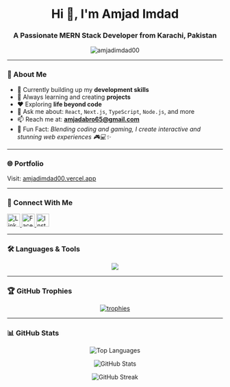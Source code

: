 <h1 align="center">Hi 👋, I'm Amjad Imdad</h1>
<h3 align="center">A Passionate MERN Stack Developer from Karachi, Pakistan</h3>

<p align="center">
  <img src="https://komarev.com/ghpvc/?username=amjadimdad00&label=Profile%20views&color=0e75b6&style=flat" alt="amjadimdad00" />
</p>

---

### 🚀 About Me
- 🔭 Currently building up my **development skills**
- 🌱 Always learning and creating **projects**
- ❤️ Exploring **life beyond code**
- 💬 Ask me about: `React`, `Next.js`, `TypeScript`, `Node.js`, and more
- 📫 Reach me at: **amjadabro65@gmail.com**
- 🧠 Fun Fact: *Blending coding and gaming, I create interactive and stunning web experiences 🎮💻✨*

---

### 🌐 Portfolio
Visit: [amjadimdad00.vercel.app](https://amjadimdad00.vercel.app)

---

### 📱 Connect With Me
<p align="left">
  <a href="https://linkedin.com/in/amjadimdad00" target="_blank">
    <img src="https://raw.githubusercontent.com/rahuldkjain/github-profile-readme-generator/master/src/images/icons/Social/linked-in-alt.svg" alt="LinkedIn" width="30" />
  </a>
  <a href="https://fb.com/amjadimdad00" target="_blank">
    <img src="https://raw.githubusercontent.com/rahuldkjain/github-profile-readme-generator/master/src/images/icons/Social/facebook.svg" alt="Facebook" width="30" />
  </a>
  <a href="https://instagram.com/broknsoul4uhs" target="_blank">
    <img src="https://raw.githubusercontent.com/rahuldkjain/github-profile-readme-generator/master/src/images/icons/Social/instagram.svg" alt="Instagram" width="30" />
  </a>
</p>

---

### 🛠️ Languages & Tools
<p align="center">
  <img src="https://skillicons.dev/icons?i=html,css,js,ts,react,nextjs,nodejs,express,mongodb,tailwind,bootstrap,mui,postman,firebase,jquery,threejs,git,github,gitlab,npm,vscode,vercel,netlify,discord,gmail,linkedin,instagram" />
</p>

---

### 🏆 GitHub Trophies
<p align="center">
  <a href="https://github.com/ryo-ma/github-profile-trophy">
    <img src="https://github-profile-trophy.vercel.app/?username=amjadimdad00&theme=onestar&margin-w=10&margin-h=10" alt="trophies" />
  </a>
</p>

---

### 📊 GitHub Stats
<p align="center">
  <img src="https://github-readme-stats.vercel.app/api/top-langs?username=amjadimdad00&show_icons=true&locale=en&layout=compact" alt="Top Languages" />
</p>

<p align="center">
  <img src="https://github-readme-stats.vercel.app/api?username=amjadimdad00&show_icons=true&locale=en" alt="GitHub Stats" />
</p>

<p align="center">
  <img src="https://github-readme-streak-stats.herokuapp.com/?user=amjadimdad00&theme=default" alt="GitHub Streak" />
</p>
